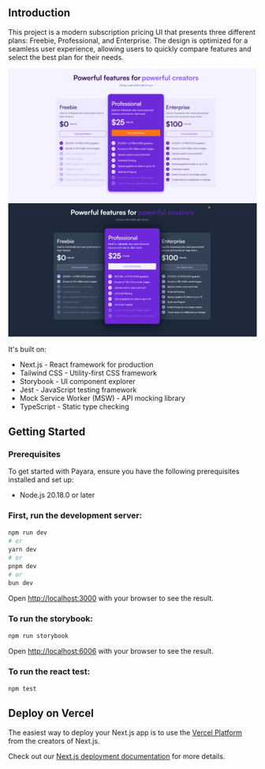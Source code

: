 ## Introduction

This project is a modern subscription pricing UI that presents three different plans: Freebie, Professional, and Enterprise. The design is optimized for a seamless user experience, allowing users to quickly compare features and select the best plan for their needs.

<img src="./public/images/light.png" width="800px" />
<img src="./public/images/dark.png" width="800px" />

It's built on:

- Next.js - React framework for production
- Tailwind CSS - Utility-first CSS framework
- Storybook - UI component explorer
- Jest - JavaScript testing framework
- Mock Service Worker (MSW) - API mocking library
- TypeScript - Static type checking

## Getting Started

### Prerequisites

To get started with Payara, ensure you have the following prerequisites installed and set up:

- Node.js 20.18.0 or later

### First, run the development server:

```bash
npm run dev
# or
yarn dev
# or
pnpm dev
# or
bun dev
```

Open [http://localhost:3000](http://localhost:3000) with your browser to see the result.

### To run the storybook:

```bash
npm run storybook
```

Open [http://localhost:6006](http://localhost:6006) with your browser to see the result.

### To run the react test:

```bash
npm test
```

## Deploy on Vercel

The easiest way to deploy your Next.js app is to use the [Vercel Platform](https://vercel.com/new?utm_medium=default-template&filter=next.js&utm_source=create-next-app&utm_campaign=create-next-app-readme) from the creators of Next.js.

Check out our [Next.js deployment documentation](https://nextjs.org/docs/app/building-your-application/deploying) for more details.
